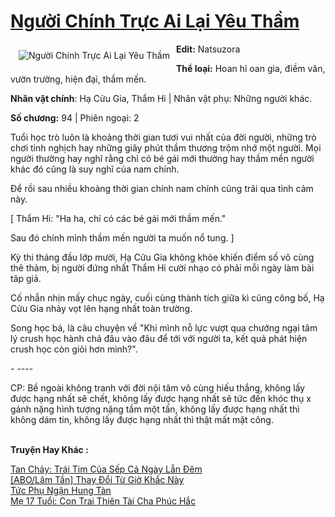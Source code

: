 <a href="https://utruyen.com/nguoi-chinh-truc-ai-lai-yeu-tham/18655/" title="Người Chính Trực Ai Lại Yêu Thầm"><h1>Người Chính Trực Ai Lại Yêu Thầm</h1></a><div style="display:table"><img align="right" style="float: left; padding: 10px;" src="https://utruyen.com/images/story/200x260/nguoi-chinh-truc-ai-lai-yeu-tham.jpg" alt="Người Chính Trực Ai Lại Yêu Thầm"><b>Edit:</b> Natsuzora <p></p><b>Thể loại:</b> Hoan hỉ oan gia, điềm văn, vườn trường, hiện đại, thầm mến.<p></p><b>Nhân vật chính</b>: Hạ Cửu Gia, Thẩm Hi | Nhân vật phụ: Những người khác.<p></p><b>Số chương:</b> 94 | Phiên ngoại: 2<p></p>Tuổi học trò luôn là khoảng thời gian tươi vui nhất của đời người, những trò chơi tinh nghịch hay những giây phút thầm thương trộm nhớ một người. Mọi người thường hay nghĩ rằng chỉ có bé gái mới thường hay thầm mền người khác đó cũng là suy nghĩ của nam chính. <p></p>Để rồi sau nhiều khoảng thời gian chính nam chính cũng trãi qua tình cảm này.<p></p>[ Thẩm Hi: "Ha ha, chỉ có các bé gái mới thầm mến."<p></p>Sau đó chính mình thầm mến người ta muốn nổ tung. ]<p></p>Kỳ thi tháng đầu lớp mười, Hạ Cửu Gia không khỏe khiến điểm số vô cùng thê thảm, bị người đứng nhất Thẩm Hi cười nhạo có phải mỗi ngày làm bài tâp giả.<p></p>Cố nhẫn nhịn mấy chục ngày, cuối cùng thành tích giữa kì cũng công bố, Hạ Cửu Gia nhảy vọt lên hạng nhất toàn trường.<p></p>Song học bá, là câu chuyện về "Khi mình nỗ lực vượt qua chướng ngại tâm lý crush học hành chả đâu vào đâu để tới với người ta, kết quả phát hiện crush học còn giỏi hơn mình?".<p></p>- ----<p></p>CP: Bề ngoài không tranh với đời nội tâm vô cùng hiếu thắng, không lấy được hạng nhất sẽ chết, không lấy được hạng nhất sẽ tức đến khóc thụ x gánh nặng hình tượng nặng tầm một tấn, không lấy được hạng nhất thì không dám tin, không lấy được hạng nhất thì thật mất mặt công.</div><p><br><b>Truyện Hay Khác :</b></p><a href="https://utruyen.com/tan-chay-trai-tim-cua-sep-ca-ngay-lan-dem/23538/" alt="Tan Chảy: Trái Tim Của Sếp Cả Ngày Lẫn Đêm">Tan Chảy: Trái Tim Của Sếp Cả Ngày Lẫn Đêm</a><br/><a href="https://github.com/quanluxury/ngontinh_sac/tree/master/truyenhay/18743/" alt="[ABO/Lâm Tần] Thay Đổi Từ Giờ Khắc Này">[ABO/Lâm Tần] Thay Đổi Từ Giờ Khắc Này</a><br/><a href="https://github.com/quanluxury/ngontinh_sac/tree/master/truyenhay/22420/" alt="Tức Phụ Ngận Hung Tàn">Tức Phụ Ngận Hung Tàn</a><br/><a href="https://github.com/quanluxury/truyenhot/tree/master/truyenhay/11199/" alt="Mẹ 17 Tuổi: Con Trai Thiên Tài Cha Phúc Hắc">Mẹ 17 Tuổi: Con Trai Thiên Tài Cha Phúc Hắc</a><br/>